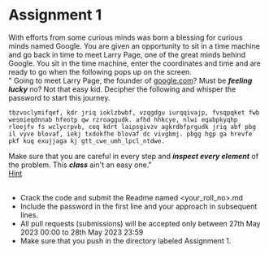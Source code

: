 # Assignment 1

With efforts from some curious minds was born a blessing for curious minds named Google. You are given an opportunity to sit in a time machine and go back in time to meet Larry Page, one of the great minds behind Google. You sit in the time machine, enter the coordinates and time and are ready to go when the following pops up on the screen.
<br/>" Going to meet Larry Page, the founder of [google.com](google.com)? Must be **_feeling lucky_** no? Not that easy kid. Decipher the following and whisper the password to start this journey.
```
tbzvoclymifqef, kdr jriq ioklzbwbf, vzqgdgu iurqqivajp, fvsqpqket fwb wesmieqdnnab hfeotp qw rzroaggudk. afhd hhkcye, nlwi eqabpkyqhp rleejfv fs wclycrpvb, ceq kdrt laipsgivzv agkrdbfprgudk jriq abf pbg il vyve blovaf, iekj txdokfhe blovaf dc vivgbmj. pbgg hgp ga hrevfe pkf kuq exujjaga kj gtt_cwe_umh_lpcl_ntdwe.
```
Make sure that you are careful in every step and **_inspect every element_** of the problem. This **_class_** ain't an easy one."<br/>
[Hint](https://developer.chrome.com/docs/devtools/overview/)<br/><br/>

- Crack the code and submit the Readme named <your_roll_no>.md <br/>
- Include the password in the first line and your approach in subsequent lines.
- All pull requests (submissions) will be accepted only between 27th May 2023 00:00 to 28th May 2023 23:59
- Make sure that you push in the directory labeled Assignment 1. 
